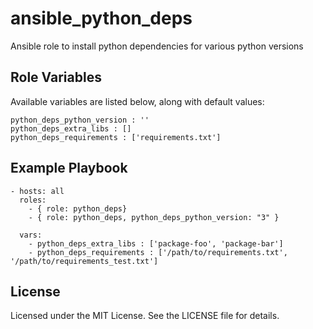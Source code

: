 # ansible_python_deps
Ansible role to install python dependencies for various python versions

## Role Variables

Available variables are listed below, along with default values:

    python_deps_python_version : ''
    python_deps_extra_libs : []
    python_deps_requirements : ['requirements.txt']

## Example Playbook

    - hosts: all
      roles:
        - { role: python_deps}
        - { role: python_deps, python_deps_python_version: "3" }

      vars:
        - python_deps_extra_libs : ['package-foo', 'package-bar']
        - python_deps_requirements : ['/path/to/requirements.txt', '/path/to/requirements_test.txt']

## License

Licensed under the MIT License. See the LICENSE file for details.
